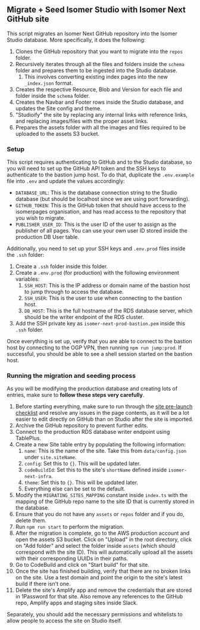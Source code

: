 ## Migrate + Seed Isomer Studio with Isomer Next GitHub site

This script migrates an Isomer Next GitHub repository into the Isomer Studio database. More specifically, it does the following:

1. Clones the GitHub repository that you want to migrate into the `repos` folder.
2. Recursively iterates through all the files and folders inside the `schema` folder and prepares them to be ingested into the Studio database.
   1. This involves converting existing index pages into the new `_index.json` format.
3. Creates the respective Resource, Blob and Version for each file and folder inside the `schema` folder.
4. Creates the Navbar and Footer rows inside the Studio database, and updates the Site config and theme.
5. "Studioify" the site by replacing any internal links with reference links, and replacing images/files with the proper asset links.
6. Prepares the assets folder with all the images and files required to be uploaded to the assets S3 bucket.

### Setup

This script requires authenticating to GitHub and to the Studio database, so you will need to set up the GitHub API token and the SSH keys to authenticate to the bastion jump host. To do that, duplicate the `.env.example` file into `.env` and update the values accordingly:

- `DATABASE_URL`: This is the database connection string to the Studio database (but should be localhost since we are using port forwarding).
- `GITHUB_TOKEN`: This is the GitHub token that should have access to the isomerpages organisation, and has read access to the repository that you wish to migrate.
- `PUBLISHER_USER_ID`: This is the user ID of the user to assign as the publisher of all pages. You can use your own user ID stored inside the production DB User table.

Additionally, you need to set up your SSH keys and `.env.prod` files inside the `.ssh` folder:

1. Create a `.ssh` folder inside this folder.
2. Create a `.env.prod` (for production) with the following environment variables:
   1. `SSH_HOST`: This is the IP address or domain name of the bastion host to jump through to access the database.
   2. `SSH_USER`: This is the user to use when connecting to the bastion host.
   3. `DB_HOST`: This is the full hostname of the RDS database server, which should be the writer endpoint of the RDS cluster.
3. Add the SSH private key as `isomer-next-prod-bastion.pem` inside this `.ssh` folder.

Once everything is set up, verify that you are able to connect to the bastion host by connecting to the OGP VPN, then running `npm run jump:prod`. If successful, you should be able to see a shell session started on the bastion host.

### Running the migration and seeding process

As you will be modifying the production database and creating lots of entries, make sure to **follow these steps very carefully**.

1. Before starting everything, make sure to run through the [site pre-launch checklist](https://www.notion.so/opengov/Sites-pre-launch-checklist-11e77dbba788803d9e30e2bae9c18d73?pvs=4) and resolve any issues in the page contents, as it will be a lot easier to edit directly on GitHub than on Studio after the site is imported.
2. Archive the GitHub repository to prevent further edits.
3. Connect to the production RDS database writer endpoint using TablePlus.
4. Create a new Site table entry by populating the following information:
   1. `name`: This is the name of the site. Take this from `data/config.json` under `site.siteName`.
   2. `config`: Set this to `{}`. This will be updated later.
   3. `codeBuildId`: Set this to the site's `shortName` defined inside `isomer-next-infra`.
   4. `theme`: Set this to `{}`. This will be updated later.
   5. Everything else can be set to the default.
5. Modify the `MIGRATING_SITES_MAPPING` constant inside `index.ts` with the mapping of the GitHub repo name to the site ID that is currently stored in the database.
6. Ensure that you do not have any `assets` or `repos` folder and if you do, delete them.
7. Run `npm run start` to perform the migration.
8. After the migration is complete, go to the AWS production account and open the assets S3 bucket. Click on "Upload" in the root directory, click on "Add folder" and select the folder inside `assets` (which should correspond with the site ID). This will automatically upload all the assets with their corresponding UUIDs in their paths.
9. Go to CodeBuild and click on "Start build" for that site.
10. Once the site has finished building, verify that there are no broken links on the site. Use a test domain and point the origin to the site's latest build if there isn't one.
11. Delete the site's Amplify app and remove the credentials that are stored in 1Password for that site. Also remove any references to the GitHub repo, Amplify apps and staging sites inside Slack.

Separately, you should add the necessary permissions and whitelists to allow people to access the site on Studio itself.
